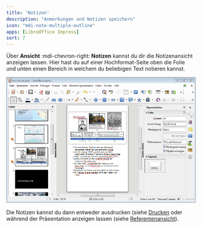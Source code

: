```yaml
---
title: 'Notizen'
description: "Anmerkungen und Notizen speichern"
icon: "mdi-note-multiple-outline"
apps: [LibreOffice Impress]
sort: 7
---
```




Über __Ansicht__ :mdi-chevron-right: __Notizen__ kannst du dir die Notizenansicht anzeigen lassen. Hier hast du auf einer Hochformat-Seite oben die Folie und unten einen Bereich in welchem du beliebigen Text notieren kannst.

![Notizenansicht](./images/notizen.lo.png)

Die Notizen kannst du dann entweder ausdrucken (siehe [Drucken](../drucken) oder während der Präsentation anzeigen lassen (siehe  [Referentenansicht](../referentenansicht)).

